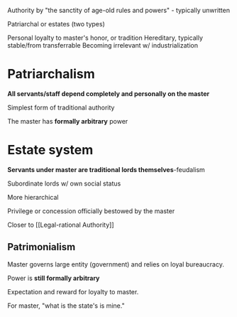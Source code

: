Authority by "the sanctity of age-old rules and powers" - typically unwritten

Patriarchal or estates (two types)

Personal loyalty to master's honor, or tradition
Hereditary, typically stable/from transferrable
Becoming irrelevant w/ industrialization

# Patriarchalism 

**All servants/staff depend completely and personally on the master**

Simplest form of traditional authority

The master has **formally arbitrary** power

# Estate system

**Servants under master are traditional lords themselves**-feudalism

Subordinate lords w/ own social status

More hierarchical

Privilege or concession officially bestowed by the master

Closer to [[Legal-rational Authority]]

## Patrimonialism

Master governs large entity (government) and relies on loyal bureaucracy.

Power is **still formally arbitrary**

Expectation and reward for loyalty to master.

For master, "what is the state's is mine."
